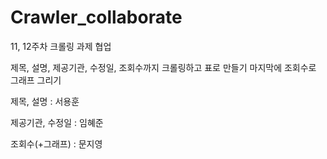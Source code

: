 # Crawler_collaborate
11, 12주차 크롤링 과제 협업


제목, 설명, 제공기관, 수정일, 조회수까지 크롤링하고 표로 만들기 
마지막에 조회수로 그래프 그리기

제목, 설명 :  서용훈

제공기관, 수정일 : 임혜준

조회수(+그래프) :  문지영

